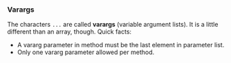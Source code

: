 ### Varargs
The characters <code>...</code> are called **varargs** (variable argument lists). It is a little different than an array, though. Quick facts:  
- A vararg parameter in method must be the last element in parameter list.  
- Only one vararg parameter allowed per method.  
